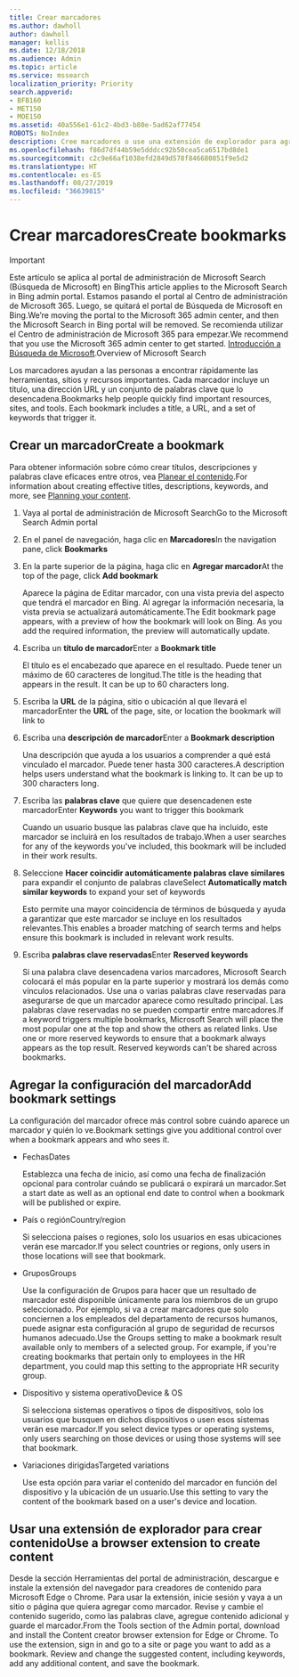 ```yaml
---
title: Crear marcadores
ms.author: dawholl
author: dawholl
manager: kellis
ms.date: 12/18/2018
ms.audience: Admin
ms.topic: article
ms.service: mssearch
localization_priority: Priority
search.appverid:
- BFB160
- MET150
- MOE150
ms.assetid: 40a556e1-61c2-4bd3-b80e-5ad62af77454
ROBOTS: NoIndex
description: Cree marcadores o use una extensión de explorador para agregarlos a los resultados de trabajo de Microsoft Search
ms.openlocfilehash: f86d7df44b59e5dddcc92b50cea5ca6517bd8de1
ms.sourcegitcommit: c2c9e66af1038efd2849d578f846680851f9e5d2
ms.translationtype: HT
ms.contentlocale: es-ES
ms.lasthandoff: 08/27/2019
ms.locfileid: "36639815"
---
```

# <a name="create-bookmarks"></a><span data-ttu-id="a2013-103">Crear marcadores</span><span class="sxs-lookup"><span data-stu-id="a2013-103">Create bookmarks</span></span>

> [!IMPORTANT]
> <span data-ttu-id="a2013-104">Este artículo se aplica al portal de administración de Microsoft Search (Búsqueda de Microsoft) en Bing</span><span class="sxs-lookup"><span data-stu-id="a2013-104">This article applies to the Microsoft Search in Bing admin portal.</span></span> <span data-ttu-id="a2013-105">Estamos pasando el portal al Centro de administración de Microsoft 365. Luego, se quitará el portal de Búsqueda de Microsoft en Bing.</span><span class="sxs-lookup"><span data-stu-id="a2013-105">We’re moving the portal to the Microsoft 365 admin center, and then the Microsoft Search in Bing portal will be removed.</span></span> <span data-ttu-id="a2013-106">Se recomienda utilizar el Centro de administración de Microsoft 365 para empezar.</span><span class="sxs-lookup"><span data-stu-id="a2013-106">We recommend that you use the Microsoft 365 admin center to get started.</span></span> <span data-ttu-id="a2013-107">[Introducción a Búsqueda de Microsoft](overview-microsoft-search.md).</span><span class="sxs-lookup"><span data-stu-id="a2013-107">Overview of Microsoft Search</span></span>
    
<span data-ttu-id="a2013-p102">Los marcadores ayudan a las personas a encontrar rápidamente las herramientas, sitios y recursos importantes. Cada marcador incluye un título, una dirección URL y un conjunto de palabras clave que lo desencadena.</span><span class="sxs-lookup"><span data-stu-id="a2013-p102">Bookmarks help people quickly find important resources, sites, and tools. Each bookmark includes a title, a URL, and a set of keywords that trigger it.</span></span>
  
## <a name="create-a-bookmark"></a><span data-ttu-id="a2013-110">Crear un marcador</span><span class="sxs-lookup"><span data-stu-id="a2013-110">Create a bookmark</span></span>

<span data-ttu-id="a2013-111">Para obtener información sobre cómo crear títulos, descripciones y palabras clave eficaces entre otros, vea [Planear el contenido](plan-your-content.md).</span><span class="sxs-lookup"><span data-stu-id="a2013-111">For information about creating effective titles, descriptions, keywords, and more, see [Planning your content](plan-your-content.md).</span></span>
  
1. <span data-ttu-id="a2013-112">Vaya al portal de administración de Microsoft Search</span><span class="sxs-lookup"><span data-stu-id="a2013-112">Go to the Microsoft Search Admin portal</span></span>
    
2. <span data-ttu-id="a2013-113">En el panel de navegación, haga clic en **Marcadores**</span><span class="sxs-lookup"><span data-stu-id="a2013-113">In the navigation pane, click **Bookmarks**</span></span>
    
3. <span data-ttu-id="a2013-114">En la parte superior de la página, haga clic en **Agregar marcador**</span><span class="sxs-lookup"><span data-stu-id="a2013-114">At the top of the page, click **Add bookmark**</span></span>
    
    <span data-ttu-id="a2013-p103">Aparece la página de Editar marcador, con una vista previa del aspecto que tendrá el marcador en Bing. Al agregar la información necesaria, la vista previa se actualizará automáticamente.</span><span class="sxs-lookup"><span data-stu-id="a2013-p103">The Edit bookmark page appears, with a preview of how the bookmark will look on Bing. As you add the required information, the preview will automatically update.</span></span>
    
4. <span data-ttu-id="a2013-117">Escriba un **título de marcador**</span><span class="sxs-lookup"><span data-stu-id="a2013-117">Enter a **Bookmark title**</span></span>
    
    <span data-ttu-id="a2013-p104">El título es el encabezado que aparece en el resultado. Puede tener un máximo de 60 caracteres de longitud.</span><span class="sxs-lookup"><span data-stu-id="a2013-p104">The title is the heading that appears in the result. It can be up to 60 characters long.</span></span>
    
5. <span data-ttu-id="a2013-120">Escriba la **URL** de la página, sitio o ubicación al que llevará el marcador</span><span class="sxs-lookup"><span data-stu-id="a2013-120">Enter the **URL** of the page, site, or location the bookmark will link to</span></span> 
    
6. <span data-ttu-id="a2013-121">Escriba una **descripción de marcador**</span><span class="sxs-lookup"><span data-stu-id="a2013-121">Enter a **Bookmark description**</span></span>
    
    <span data-ttu-id="a2013-p105">Una descripción que ayuda a los usuarios a comprender a qué está vinculado el marcador. Puede tener hasta 300 caracteres.</span><span class="sxs-lookup"><span data-stu-id="a2013-p105">A description helps users understand what the bookmark is linking to. It can be up to 300 characters long.</span></span>
    
7. <span data-ttu-id="a2013-124">Escriba las **palabras clave** que quiere que desencadenen este marcador</span><span class="sxs-lookup"><span data-stu-id="a2013-124">Enter **Keywords** you want to trigger this bookmark</span></span> 
    
    <span data-ttu-id="a2013-125">Cuando un usuario busque las palabras clave que ha incluido, este marcador se incluirá en los resultados de trabajo.</span><span class="sxs-lookup"><span data-stu-id="a2013-125">When a user searches for any of the keywords you've included, this bookmark will be included in their work results.</span></span>
    
8. <span data-ttu-id="a2013-126">Seleccione **Hacer coincidir automáticamente palabras clave similares** para expandir el conjunto de palabras clave</span><span class="sxs-lookup"><span data-stu-id="a2013-126">Select **Automatically match similar keywords** to expand your set of keywords</span></span> 
    
    <span data-ttu-id="a2013-127">Esto permite una mayor coincidencia de términos de búsqueda y ayuda a garantizar que este marcador se incluye en los resultados relevantes.</span><span class="sxs-lookup"><span data-stu-id="a2013-127">This enables a broader matching of search terms and helps ensure this bookmark is included in relevant work results.</span></span>
    
9. <span data-ttu-id="a2013-128">Escriba **palabras clave reservadas**</span><span class="sxs-lookup"><span data-stu-id="a2013-128">Enter **Reserved keywords**</span></span>
    
    <span data-ttu-id="a2013-p106">Si una palabra clave desencadena varios marcadores, Microsoft Search colocará el más popular en la parte superior y mostrará los demás como vínculos relacionados. Use una o varias palabras clave reservadas para asegurarse de que un marcador aparece como resultado principal. Las palabras clave reservadas no se pueden compartir entre marcadores.</span><span class="sxs-lookup"><span data-stu-id="a2013-p106">If a keyword triggers multiple bookmarks, Microsoft Search will place the most popular one at the top and show the others as related links. Use one or more reserved keywords to ensure that a bookmark always appears as the top result. Reserved keywords can't be shared across bookmarks.</span></span>
    
## <a name="add-bookmark-settings"></a><span data-ttu-id="a2013-132">Agregar la configuración del marcador</span><span class="sxs-lookup"><span data-stu-id="a2013-132">Add bookmark settings</span></span>

<span data-ttu-id="a2013-133">La configuración del marcador ofrece más control sobre cuándo aparece un marcador y quién lo ve.</span><span class="sxs-lookup"><span data-stu-id="a2013-133">Bookmark settings give you additional control over when a bookmark appears and who sees it.</span></span>
  
- <span data-ttu-id="a2013-134">Fechas</span><span class="sxs-lookup"><span data-stu-id="a2013-134">Dates</span></span>
    
    <span data-ttu-id="a2013-135">Establezca una fecha de inicio, así como una fecha de finalización opcional para controlar cuándo se publicará o expirará un marcador.</span><span class="sxs-lookup"><span data-stu-id="a2013-135">Set a start date as well as an optional end date to control when a bookmark will be published or expire.</span></span> 
    
- <span data-ttu-id="a2013-136">País o región</span><span class="sxs-lookup"><span data-stu-id="a2013-136">Country/region</span></span>
    
    <span data-ttu-id="a2013-137">Si selecciona países o regiones, solo los usuarios en esas ubicaciones verán ese marcador.</span><span class="sxs-lookup"><span data-stu-id="a2013-137">If you select countries or regions, only users in those locations will see that bookmark.</span></span>
    
- <span data-ttu-id="a2013-138">Grupos</span><span class="sxs-lookup"><span data-stu-id="a2013-138">Groups</span></span>
    
    <span data-ttu-id="a2013-p107">Use la configuración de Grupos para hacer que un resultado de marcador esté disponible únicamente para los miembros de un grupo seleccionado. Por ejemplo, si va a crear marcadores que solo conciernen a los empleados del departamento de recursos humanos, puede asignar esta configuración al grupo de seguridad de recursos humanos adecuado.</span><span class="sxs-lookup"><span data-stu-id="a2013-p107">Use the Groups setting to make a bookmark result available only to members of a selected group. For example, if you're creating bookmarks that pertain only to employees in the HR department, you could map this setting to the appropriate HR security group.</span></span>
    
- <span data-ttu-id="a2013-141">Dispositivo y sistema operativo</span><span class="sxs-lookup"><span data-stu-id="a2013-141">Device &amp; OS</span></span>
    
    <span data-ttu-id="a2013-142">Si selecciona sistemas operativos o tipos de dispositivos, solo los usuarios que busquen en dichos dispositivos o usen esos sistemas verán ese marcador.</span><span class="sxs-lookup"><span data-stu-id="a2013-142">If you select device types or operating systems, only users searching on those devices or using those systems will see that bookmark.</span></span>
    
- <span data-ttu-id="a2013-143">Variaciones dirigidas</span><span class="sxs-lookup"><span data-stu-id="a2013-143">Targeted variations</span></span>
    
    <span data-ttu-id="a2013-144">Use esta opción para variar el contenido del marcador en función del dispositivo y la ubicación de un usuario.</span><span class="sxs-lookup"><span data-stu-id="a2013-144">Use this setting to vary the content of the bookmark based on a user's device and location.</span></span>
    
## <a name="use-a-browser-extension-to-create-content"></a><span data-ttu-id="a2013-145">Usar una extensión de explorador para crear contenido</span><span class="sxs-lookup"><span data-stu-id="a2013-145">Use a browser extension to create content</span></span>

<span data-ttu-id="a2013-p108">Desde la sección Herramientas del portal de administración, descargue e instale la extensión del navegador para creadores de contenido para Microsoft Edge o Chrome. Para usar la extensión, inicie sesión y vaya a un sitio o página que quiera agregar como marcador. Revise y cambie el contenido sugerido, como las palabras clave, agregue contenido adicional y guarde el marcador.</span><span class="sxs-lookup"><span data-stu-id="a2013-p108">From the Tools section of the Admin portal, download and install the Content creator browser extension for Edge or Chrome. To use the extension, sign in and go to a site or page you want to add as a bookmark. Review and change the suggested content, including keywords, add any additional content, and save the bookmark.</span></span>